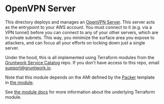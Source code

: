 # OpenVPN Server

This directory deploys and manages an [OpenVPN Server](https://openvpn.net/). This server acts as the entrypoint to your
AWS account. You must connect to it (e.g. via a VPN tunnel) before you can connect to any of your other servers, which are in
private subnets. This way, you minimize the surface area you expose to attackers, and can focus all your efforts on
locking down just a single server.

Under the hood, this is all implemented using Terraform modules from the [Gruntwork Service
Catalog](https://github.com/gruntwork-io/terraform-aws-service-catalog) repo. If you don't have access to this repo, email
[support@gruntwork.io](mailto:support@gruntwork.io).

Note that this module depends on the AMI defined by the [Packer](https://www.packer.io) template in [the
module](https://github.com/gruntwork-io/terraform-aws-service-catalog/tree/v0.62.0/modules/mgmt/openvpn-server/openvpn-server.json).

See [the module docs](https://github.com/gruntwork-io/terraform-aws-service-catalog/tree/v0.62.0/modules/mgmt/openvpn-server) for more
information about the underlying Terraform module.
